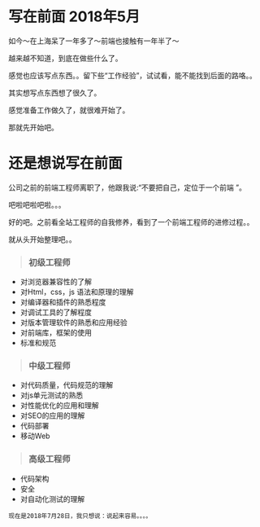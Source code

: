 # 写在前面 2018年5月

如今～在上海呆了一年多了～前端也接触有一年半了～

越来越不知道，到底在做些什么了。

感觉也应该写点东西。。留下些“工作经验”，试试看，能不能找到后面的路咯。。

其实想写点东西想了很久了。

感觉准备工作做久了，就很难开始了。

那就先开始吧。

# 还是想说写在前面
公司之前的前端工程师离职了，他跟我说:“不要把自己，定位于一个前端 ”。

吧啦吧啦吧啦。。。

好的吧。之前看全站工程师的自我修养，看到了一个前端工程师的进修过程。。

就从头开始整理吧。。

> ### 初级工程师
* 对浏览器兼容性的了解
* 对Html，css，js 语法和原理的理解
* 对编译器和插件的熟悉程度
* 对调试工具的了解程度
* 对版本管理软件的熟悉和应用经验
* 对前端库，框架的使用
* 标准和规范

> ### 中级工程师
* 对代码质量，代码规范的理解
* 对js单元测试的熟悉
* 对性能优化的应用和理解
* 对SEO的应用的理解
* 代码部署
* 移动Web

> ### 高级工程师
* 代码架构
* 安全
* 对自动化测试的理解


`现在是2018年7月28日，我只想说：说起来容易。。。。`